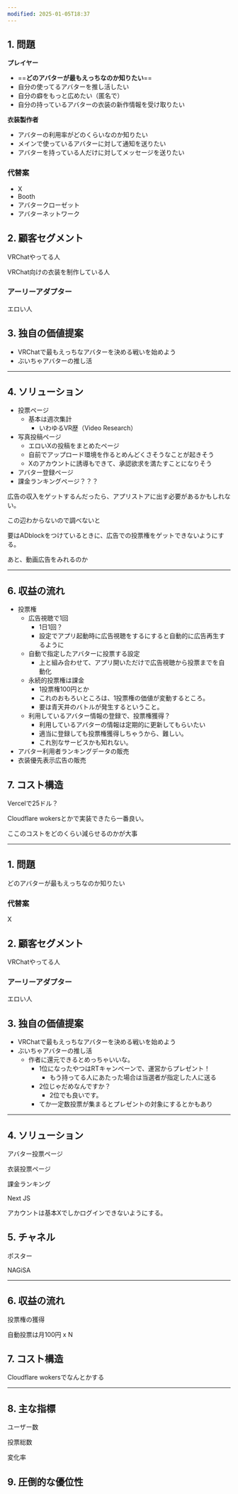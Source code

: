 ```yaml
---
modified: 2025-01-05T18:37
---
```

  

  

  

  

## 1. 問題

**プレイヤー**

- ==**どのアバターが最もえっちなのか知りたい**==
- 自分の使ってるアバターを推し活したい
- 自分の癖をもっと広めたい（匿名で）
- 自分の持っているアバターの衣装の新作情報を受け取りたい

  

**衣装製作者**

- アバターの利用率がどのくらいなのか知りたい
- メインで使っているアバターに対して通知を送りたい
- アバターを持っている人だけに対してメッセージを送りたい

  

### 代替案

- X
- Booth
- アバタークローゼット
- アバターネットワーク

  

## 2. 顧客セグメント

VRChatやってる人

VRChat向けの衣装を制作している人

  

### アーリーアダプター

エロい人

  

## 3. 独自の価値提案

- VRChatで最もえっちなアバターを決める戦いを始めよう
- ぶいちゃアバターの推し活

  

---

## 4. ソリューション

- 投票ページ
    - 基本は週次集計
        - いわゆるVR歴（Video Research）
- 写真投稿ページ
    - エロいXの投稿をまとめたページ
    - 自前でアップロード環境を作るとめんどくさそうなことが起きそう
    - Xのアカウントに誘導もできて、承認欲求を満たすことになりそう
- アバター登録ページ
- 課金ランキングページ？？？

  

広告の収入をゲットするんだったら、アプリストアに出す必要があるかもしれない。

この辺わからないので調べないと

要はADblockをつけているときに、広告での投票権をゲットできないようにする。

あと、動画広告をみれるのか

  

---

  

## 6. 収益の流れ

- 投票権
    - 広告視聴で1回
        - 1日1回？
        - 設定でアプリ起動時に広告視聴をするにすると自動的に広告再生するように
    - 自動で指定したアバターに投票する設定
        - 上と組み合わせて、アプリ開いただけで広告視聴から投票までを自動化
    - 永続的投票権は課金
        - 1投票権100円とか
        - これのおもろいところは、1投票権の価値が変動するところ。
        - 要は青天井のバトルが発生するということ。
    - 利用しているアバター情報の登録で、投票権獲得？
        - 利用しているアバターの情報は定期的に更新してもらいたい
        - 適当に登録しても投票権獲得しちゃうから、難しい。
        - これ別なサービスかも知れない。
- アバター利用者ランキングデータの販売
- 衣装優先表示広告の販売

  

  

## 7. コスト構造

Vercelで25ドル？

Cloudflare wokersとかで実装できたら一番良い。

ここのコストをどのくらい減らせるのかが大事

  

  

---

  

  

## 1. 問題

どのアバターが最もえっちなのか知りたい

### 代替案

X

## 2. 顧客セグメント

VRChatやってる人

### アーリーアダプター

エロい人

## 3. 独自の価値提案

- VRChatで最もえっちなアバターを決める戦いを始めよう
- ぶいちゃアバターの推し活
    - 作者に還元できるとめっちゃいいな。
        - 1位になったやつはRTキャンペーンで、運営からプレゼント！
            - もう持ってる人にあたった場合は当選者が指定した人に送る
        - 2位じゃだめなんですか？
            - 2位でも良いです。
        - てか一定数投票が集まるとプレゼントの対象にするとかもあり

  

---

## 4. ソリューション

アバター投票ページ

衣装投票ページ

課金ランキング

Next JS

アカウントは基本Xでしかログインできないようにする。

  

## 5. チャネル

ポスター

NAGiSA

  

---

  

## 6. 収益の流れ

投票権の獲得

自動投票は月100円 x N

  

## 7. コスト構造

Cloudflare wokersでなんとかする

  

  

---

## 8. 主な指標

ユーザー数

投票総数

変化率

  

## 9. 圧倒的な優位性